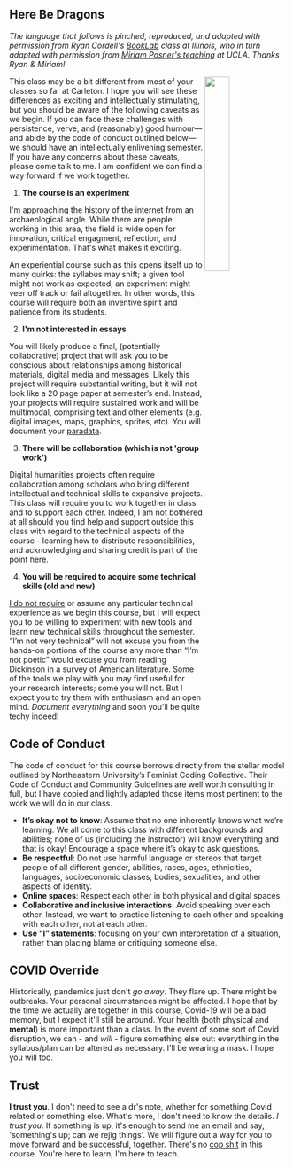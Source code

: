 ## Here Be Dragons

_The language that follows is pinched, reproduced, and adapted with permission from Ryan Cordell's [BookLab](https://s22bl.ryancordell.org/syllabus.html) class at Illinois, who in turn adapted with permission from [Miriam Posner's teaching](http://dh201.humanities.ucla.edu/2013/#why) at UCLA. Thanks Ryan & Miriam!_ 

<img src="https://raw.githubusercontent.com/shawngraham/hist3812-f22/images/illustrations/pixeltrue-web-development-1.png" align="right" width="30%"></img>

This class may be a bit different from most of your classes so far at Carleton. I hope you will see these differences as exciting and intellectually stimulating, but you should be aware of the following caveats as we begin. If you can face these challenges with persistence, verve, and (reasonably) good humour—and abide by the code of conduct outlined below—we should have an intellectually enlivening semester. If you have any concerns about these caveats, please come talk to me. I am confident we can find a way forward if we work together.

1. **The course is an experiment**

I'm approaching the history of the internet from an archaeological angle. While there are people working in this area, the field is wide open for innovation, critical engagment, reflection, and experimentation. That's what makes it exciting.

An experiential course such as this opens itself up to many quirks: the syllabus may shift; a given tool might not work as expected; an experiment might veer off track or fail altogether. In other words, this course will require both an inventive spirit and patience from its students.

2. **I'm not interested in essays**

You will likely produce a final, (potentially collaborative) project that will ask you to be conscious about relationships among historical materials, digital media and messages. Likely this project will require substantial writing, but it will not look like a 20 page  paper at semester’s end. Instead, your projects will require sustained work and will be multimodal, comprising text and other elements (e.g. digital images, maps, graphics, sprites, etc). You will document your [paradata](http://www.londoncharter.org/principles/documentation.html). 

3. **There will be collaboration (which is not 'group work')**

Digital humanities projects often require collaboration among scholars who bring different intellectual and technical skills to expansive projects. This class will require you to work together in class and to support each other. Indeed, I am not bothered at all should you find help and support outside this class with regard to the technical aspects of the course - learning how to distribute responsibilities, and acknowledging and sharing credit is part of the point here.

4. **You will be required to acquire some technical skills (old and new)**

[I do not require](/syllabus/techy/) or assume any particular technical experience as we begin this course, but I will expect you to be willing to experiment with new tools and learn new technical skills throughout the semester. “I’m not very technical” will not excuse you from the hands-on portions of the course any more than “I’m not poetic” would excuse you from reading Dickinson in a survey of American literature. Some of the tools we play with you may find useful for your research interests; some you will not. But I expect you to try them with enthusiasm and an open mind. _Document everything_ and soon you'll be quite techy indeed!

## Code of Conduct

The code of conduct for this course borrows directly from the stellar model outlined by Northeastern University’s Feminist Coding Collective. Their Code of Conduct and Community Guidelines are well worth consulting in full, but I have copied and lightly adapted those items most pertinent to the work we will do in our class.

  + **It’s okay not to know**: Assume that no one inherently knows what we’re learning. We all come to this class with different backgrounds and abilities; none of us (including the instructor) will know everything and that is okay! Encourage a space where it’s okay to ask questions.
  + **Be respectful**: Do not use harmful language or stereos that target people of all different gender, abilities, races, ages, ethnicities, languages, socioeconomic classes, bodies, sexualities, and other aspects of identity.
  + **Online spaces**: Respect each other in both physical and digital spaces.
  + **Collaborative and inclusive interactions**: Avoid speaking over each other. Instead, we want to practice listening to each other and speaking with each other, not at each other.
  + **Use “I” statements**: focusing on your own interpretation of a situation, rather than placing blame or critiquing someone else.

## COVID Override

Historically, pandemics just don't *go away*. They flare up. There might be outbreaks. Your personal circumstances might be affected. I hope that by the time we actually are together in this course, Covid-19 will be a bad memory, but I expect it'll still be around. Your health (both physical and **mental**) is more important than a class. In the event of some sort of Covid disruption, we can - and _will_ - figure something else out: everything in the syllabus/plan can be altered as necessary. I'll be wearing a mask. I hope you will too.

## Trust

**I trust you**. I don't need to see a dr's note, whether for something Covid related or something else. What's more, I don't need to know the details. _I trust you_. If something is up, it's enough to send me an email and say, 'something's up; can we rejig things'. We will figure out a way for you to move forward and be successful, together. There's no [cop shit](https://jeffreymoro.com/blog/2020-02-13-against-cop-shit/) in this course. You're here to learn, I'm here to teach.